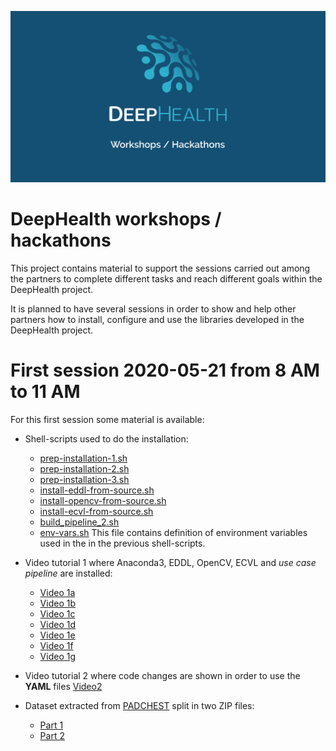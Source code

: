 ![DeepHealth logo](/images/dh-workshops.png)

# DeepHealth workshops / hackathons

This project contains material to support the sessions carried out among the partners to complete different tasks and reach different goals within the DeepHealth project.

It is planned to have several sessions in order to show and help other partners how to install, configure and use the libraries developed in the DeepHealth project.

# First session 2020-05-21 from 8 AM to 11 AM

For this first session some material is available:

  * Shell-scripts used to do the installation:
    * [prep-installation-1.sh](session-1/prep-installation-1.sh)
    * [prep-installation-2.sh](session-1/prep-installation-2.sh)
    * [prep-installation-3.sh](session-1/prep-installation-3.sh)
    * [install-eddl-from-source.sh](session-1/install-eddl-from-source.sh)
    * [install-opencv-from-source.sh](session-1/install-opencv-from-source.sh)
    * [install-ecvl-from-source.sh](session-1/install-ecvl-from-source.sh)
    * [build_pipeline_2.sh](session-1/build_pipeline_2.sh)
    * [env-vars.sh](session-1/env-vars.sh) This file contains definition of environment variables used in the in the previous shell-scripts.

  * Video tutorial 1 where Anaconda3, EDDL, OpenCV, ECVL and _use case pipeline_ are installed:
    * [Video 1a](http://personales.upv.es/jon/video-1a.mp4)
    * [Video 1b](http://personales.upv.es/jon/video-1b.mp4)
    * [Video 1c](http://personales.upv.es/jon/video-1c.mp4)
    * [Video 1d](http://personales.upv.es/jon/video-1d.mp4)
    * [Video 1e](http://personales.upv.es/jon/video-1e.mp4)
    * [Video 1f](http://personales.upv.es/jon/video-1f.mp4)
    * [Video 1g](http://personales.upv.es/jon/video-1g.mp4)

  * Video tutorial 2 where code changes are shown in order to use the **YAML** files [Video2](http://personales.upv.es/jon/Screencast-dataset-description-and-code-changes.mp4)

  * Dataset extracted from [PADCHEST](http://bimcv.cipf.es/bimcv-projects/padchest/) split in two ZIP files:
    * [Part 1](https://intercambio.upv.es/download.php?id=fb195897e663b329b614923f5c29acf3)
    * [Part 2](https://intercambio.upv.es/download.php?id=016b04d7fb480fe5c00943080c73b449)
  
  
